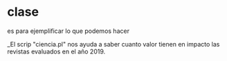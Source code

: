 # clase
es para ejemplificar lo que podemos hacer


_El scrip "ciencia.pl" nos ayuda a saber cuanto valor tienen en impacto las revistas evaluados en el año 2019.
